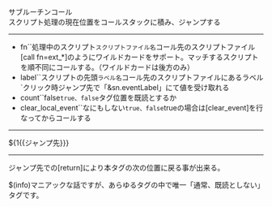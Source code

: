 サブルーチンコール  
スクリプト処理の現在位置をコールスタックに積み、ジャンプする

***
- fn``処理中のスクリプト`スクリプトファイル名`コール先のスクリプトファイル[call fn=ext_*]のようにワイルドカードをサポート。マッチするスクリプトを順不同にコールする。（ワイルドカードは後方のみ）
- label``スクリプトの先頭`ラベル名`コール先のスクリプトファイルにあるラベル`クリック時ジャンプ先で「&sn.eventLabel」にて値を受け取れる
- count``false`true、false`タグ位置を既読とするか
- clear_local_event``なにもしない`true、false`trueの場合は[clear_event]を行なってからコールする

***
${1{{ジャンプ先}}}

***
ジャンプ先での[return]により本タグの次の位置に戻る事が出来る。

$(info)マニアックな話ですが、あらゆるタグの中で唯一「通常、既読としない」タグです。
